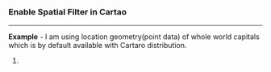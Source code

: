 ### Enable Spatial Filter in Cartao

***

**Example** - I am using location geometry(point data) of whole world capitals which is by default available with Cartaro distribution.

1. 
